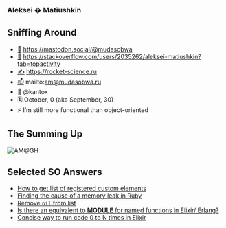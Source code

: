 ### Aleksei � Matiushkin 

## Sniffing Around

- [🐘](https://mastodon.social/@mudasobwa) https://mastodon.social/@mudasobwa
- [📒](https://stackoverflow.com/users/2035262/aleksei-matiushkin?tab=topactivity) https://stackoverflow.com/users/2035262/aleksei-matiushkin?tab=topactivity
- [✍](https://rocket-science.ru) https://rocket-science.ru
- [📫](mailto:am@mudasobwa.ru) mailto:am@mudasobwa.ru
- 🏢 @kantox
- 🗓️ October, 0 (aka September, 30)
- ⚡ I’m still more functional than object-oriented

## The Summing Up

![AM@GH](https://github-readme-stats.vercel.app/api/?username=am-kantox&show_icons=true&title_color=fff&icon_color=35a8df&text_color=9f9f9f&bg_color=151515)

## Selected SO Answers

- [How to get list of registered custom elements](https://stackoverflow.com/questions/27334365/how-to-get-list-of-registered-custom-elements/28210364#28210364)
- [Finding the cause of a memory leak in Ruby](https://stackoverflow.com/questions/20385767/finding-the-cause-of-a-memory-leak-in-ruby/20608455#20608455)
- [Remove `nil` from list](https://stackoverflow.com/questions/46339815/elixir-remove-nil-from-list/46339957#46339957)
- [Is there an equivalent to __MODULE__ for named functions in Elixir/ Erlang?](https://stackoverflow.com/questions/47281111/is-there-an-equivalent-to-module-for-named-functions-in-elixir-erlang/47281157#47281157)
- [Concise way to run code 0 to N times in Elixir](https://stackoverflow.com/questions/47818241/concise-way-to-run-code-0-to-n-times-in-elixir/47818344#47818344)
